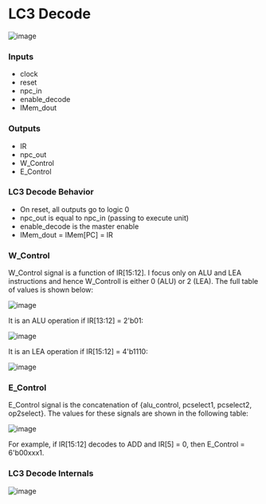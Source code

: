 # LC3 Decode
![image](https://github.com/coolnikitav/coding-lessons/assets/30304422/7f0009ee-575d-460c-bd0c-6cb0bd1444b3)

### Inputs
- clock
- reset
- npc_in
- enable_decode
- IMem_dout

### Outputs
- IR
- npc_out
- W_Control
- E_Control

### LC3 Decode Behavior
- On reset, all outputs go to logic 0
- npc_out is equal to npc_in (passing to execute unit)
- enable_decode is the master enable
- IMem_dout = IMem[PC] = IR

### W_Control
W_Control signal is a function of IR[15:12]. I focus only on ALU and LEA instructions and hence W_Controll is either 0 (ALU) or 2 (LEA). The full table of values is shown below:

![image](https://github.com/coolnikitav/coding-lessons/assets/30304422/40a2bb9c-5580-4b2b-824f-1b5f7e2f35ba)

It is an ALU operation if IR[13:12] = 2'b01:

![image](https://github.com/coolnikitav/coding-lessons/assets/30304422/b4081918-52b9-41ce-955e-671ac5e9fa21)

It is an LEA operation if IR[15:12] = 4'b1110:

![image](https://github.com/coolnikitav/coding-lessons/assets/30304422/3b2d3afa-338d-47b2-81aa-7d3dff2c3a37)

### E_Control
E_Control signal is the concatenation of {alu_control, pcselect1, pcselect2, op2select}. The values for these signals are shown in the following table:

![image](https://github.com/coolnikitav/coding-lessons/assets/30304422/43c910b6-5b4e-4633-b671-152e67ca83c5)

For example, if IR[15:12] decodes to ADD and IR[5] = 0, then E_Control = 6'b00xxx1.



### LC3 Decode Internals
![image](https://github.com/coolnikitav/coding-lessons/assets/30304422/3fb97ea6-a669-485c-819b-0f3335a9b292)
